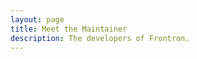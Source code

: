 ```yaml
---
layout: page
title: Meet the Maintainer
description: The developers of Frontron.
---
```


<script setup>
import {
  VPTeamPage,
  VPTeamMembers
} from 'vitepress/theme'

const developer = [
  {
    avatar: 'https://avatars.githubusercontent.com/u/110483588?v=4',
    name: '안동민',
    title: 'Developer',
    desc: 'A knight of Information processing.',
    links: [
      { icon: 'github', link: 'https://github.com/andongmin94' },
    ]
  }
]
</script>

<VPTeamPage>
  <VPTeamMembers :members="developer" />
</VPTeamPage>